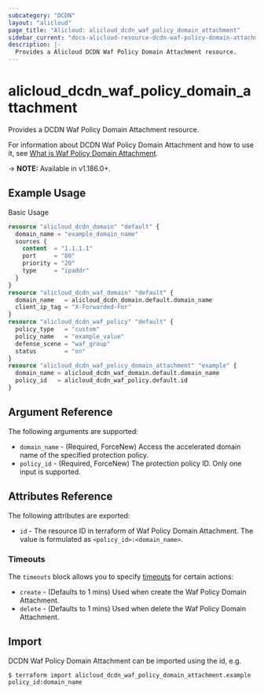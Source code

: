 ```yaml
---
subcategory: "DCDN"
layout: "alicloud"
page_title: "Alicloud: alicloud_dcdn_waf_policy_domain_attachment"
sidebar_current: "docs-alicloud-resource-dcdn-waf-policy-domain-attachment"
description: |-
  Provides a Alicloud DCDN Waf Policy Domain Attachment resource.
---
```


# alicloud\_dcdn\_waf\_policy\_domain\_attachment

Provides a DCDN Waf Policy Domain Attachment resource.

For information about DCDN Waf Policy Domain Attachment and how to use it, see [What is Waf Policy Domain Attachment](https://www.alibabacloud.com/help/en/dynamic-route-for-cdn/latest/modify-the-domain-name-bound-to-a-protection-policies).

-> **NOTE:** Available in v1.186.0+.

## Example Usage

Basic Usage

```terraform
resource "alicloud_dcdn_domain" "default" {
  domain_name = "example_domain_name"
  sources {
    content  = "1.1.1.1"
    port     = "80"
    priority = "20"
    type     = "ipaddr"
  }
}
resource "alicloud_dcdn_waf_domain" "default" {
  domain_name   = alicloud_dcdn_domain.default.domain_name
  client_ip_tag = "X-Forwarded-For"
}
resource "alicloud_dcdn_waf_policy" "default" {
  policy_type   = "custom"
  policy_name   = "example_value"
  defense_scene = "waf_group"
  status        = "on"
}
resource "alicloud_dcdn_waf_policy_domain_attachment" "example" {
  domain_name = alicloud_dcdn_waf_domain.default.domain_name
  policy_id   = alicloud_dcdn_waf_policy.default.id
}
```

## Argument Reference

The following arguments are supported:

* `domain_name` - (Required, ForceNew) Access the accelerated domain name of the specified protection policy.
* `policy_id` - (Required, ForceNew) The protection policy ID. Only one input is supported.

## Attributes Reference

The following attributes are exported:

* `id` - The resource ID in terraform of Waf Policy Domain Attachment. The value is formulated as `<policy_id>:<domain_name>`.

### Timeouts

The `timeouts` block allows you to specify [timeouts](https://www.terraform.io/docs/configuration-0-11/resources.html#timeouts) for certain actions:

* `create` - (Defaults to 1 mins) Used when create the Waf Policy Domain Attachment.
* `delete` - (Defaults to 1 mins) Used when delete the Waf Policy Domain Attachment.

## Import

DCDN Waf Policy Domain Attachment can be imported using the id, e.g.

```
$ terraform import alicloud_dcdn_waf_policy_domain_attachment.example policy_id:domain_name
```